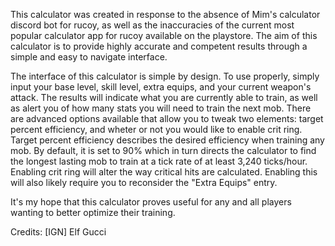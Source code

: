 This calculator was created in response to the absence of Mim's calculator discord bot for rucoy, as well as the inaccuracies of the current most popular calculator app for rucoy available on the playstore.
The aim of this calculator is to provide highly accurate and competent results through a simple and easy to navigate interface.

The interface of this calculator is simple by design. To use properly, simply input your base level, skill level, extra equips, and your current weapon's attack.
The results will indicate what you are currently able to train, as well as alert you of how many stats you will need to train the next mob.
There are advanced options available that allow you to tweak two elements: target percent efficiency, and wheter or not you would like to enable crit ring.
Target percent efficiency describes the desired efficiency when training any mob. By default, it is set to 90% which in turn directs the calculator to find the longest lasting mob to train at a tick rate of at least 3,240 ticks/hour.
Enabling crit ring will alter the way critical hits are calculated. Enabling this will also likely require you to reconsider the "Extra Equips" entry.

It's my hope that this calculator proves useful for any and all players wanting to better optimize their training.

Credits: [IGN] Elf Gucci

